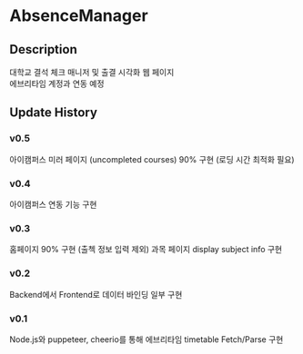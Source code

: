 # AbsenceManager
## Description
대학교 결석 체크 매니저 및 출결 시각화 웹 페이지\
에브리타임 계정과 연동 예정

## Update History
### v0.5
아이캠퍼스 미러 페이지 (uncompleted courses) 90% 구현 (로딩 시간 최적화 필요)

### v0.4
아이캠퍼스 연동 기능 구현

### v0.3
홈페이지 90% 구현 (출첵 정보 입력 제외)
과목 페이지 display subject info 구현

### v0.2
Backend에서 Frontend로 데이터 바인딩 일부 구현

### v0.1
Node.js와 puppeteer, cheerio를 통해 에브리타임 timetable Fetch/Parse 구현